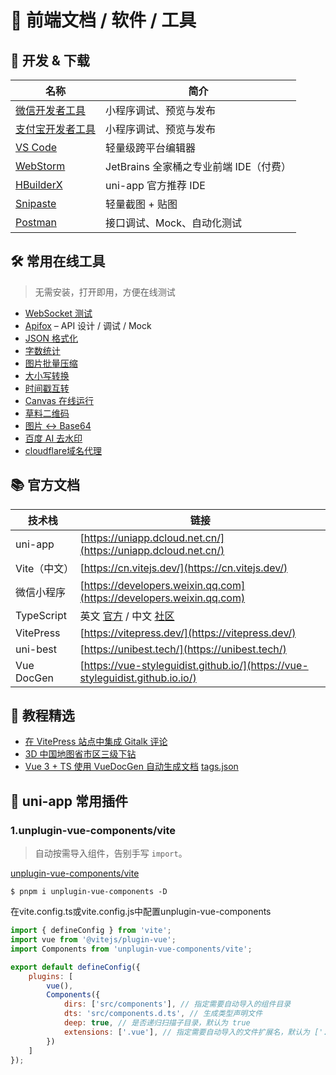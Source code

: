 # :cactus: 前端文档 / 软件 / 工具

## :monorail: 开发 & 下载

| 名称                                                                                 | 简介                         |
|------------------------------------------------------------------------------------|----------------------------|
| [微信开发者工具](https://developers.weixin.qq.com/miniprogram/dev/devtools/download.html) | 小程序调试、预览与发布                |
| [支付宝开发者工具](https://opendocs.alipay.com/mini/ide/download)                          | 小程序调试、预览与发布                |
| [VS Code](https://code.visualstudio.com/Download)                                  | 轻量级跨平台编辑器                  |
| [WebStorm](https://www.jetbrains.com/webstorm/)                                    | JetBrains 全家桶之专业前端 IDE（付费） |
| [HBuilderX](https://www.dcloud.io/hbuilderx.html)                                  | uni-app 官方推荐 IDE           |
| [Snipaste](https://zh.snipaste.com/)                                               | 轻量截图 + 贴图                  |
| [Postman](https://www.postman.com/downloads/)                                      | 接口调试、Mock、自动化测试            |

## :hammer_and_wrench: 常用在线工具

> 无需安装，打开即用，方便在线测试

- [WebSocket 测试](http://www.websocket-test.com/)
- [Apifox](https://app.apifox.com/) – API 设计 / 调试 / Mock
- [JSON 格式化](https://www.json.cn/)
- [字数统计](https://tools.manmankan.com/zishutongji/)
- [图片批量压缩](https://yasuo.xunjiepdf.com/img/)
- [大小写转换](https://app.xunjiepdf.com/yinwen)
- [时间戳互转](http://shijianchuo.wiicha.com/)
- [Canvas 在线运行](https://www.runoob.com/try/try.php?filename=tryhtml5_canvas_quadraticcurveto)
- [草料二维码](https://cli.im/)
- [图片 ↔ Base64](https://www.67tool.com/images/convert/base64)
- [百度 AI 去水印](https://image.baidu.com/search/index?tn=baiduimage&word=百度AI图片助手)
- [cloudflare域名代理](https://dash.cloudflare.com/)

## :books: 官方文档

| 技术栈        | 链接                                                                            |
|------------|-------------------------------------------------------------------------------|
| uni-app    | [https://uniapp.dcloud.net.cn/](https://uniapp.dcloud.net.cn/)                |
| Vite（中文）   | [https://cn.vitejs.dev/](https://cn.vitejs.dev/)                              |
| 微信小程序      | [https://developers.weixin.qq.com](https://developers.weixin.qq.com)          |
| TypeScript | 英文 [官方](https://www.typescriptlang.org/) / 中文 [社区](https://www.tsplain.cn/)   |
| VitePress  | [https://vitepress.dev/](https://vitepress.dev/)                              |
| uni-best   | [https://unibest.tech/](https://unibest.tech/)                                |
| Vue DocGen | [https://vue-styleguidist.github.io/](https://vue-styleguidist.github.io.io/) |

## :jigsaw: 教程精选

- [在 VitePress 站点中集成 Gitalk 评论](https://cloud.tencent.com/developer/article/2453691)
- [3D 中国地图省市区三级下钻](https://juejin.cn/post/7365831792428875813)
- [Vue 3 + TS 使用 VueDocGen 自动生成文档](https://blog.csdn.net/billku/article/details/149056009)
[tags.json](..%2F..%2Fdist%2Ftags.json)
## :rocket: uni-app 常用插件

### 1.unplugin-vue-components/vite
> 自动按需导入组件，告别手写 `import`。

[unplugin-vue-components/vite]("https://npmmirror.com/package/unplugin-vue-components/vite")

```shell
$ pnpm i unplugin-vue-components -D
```

在vite.config.ts或vite.config.js中配置unplugin-vue-components
```js
import { defineConfig } from 'vite';
import vue from '@vitejs/plugin-vue';
import Components from 'unplugin-vue-components/vite';

export default defineConfig({
    plugins: [
        vue(),
        Components({
            dirs: ['src/components'], // 指定需要自动导入的组件目录
            dts: 'src/components.d.ts', // 生成类型声明文件
            deep: true, // 是否递归扫描子目录，默认为 true
            extensions: ['.vue'], // 指定需要自动导入的文件扩展名，默认为 ['.vue']
        })
    ]
});
```